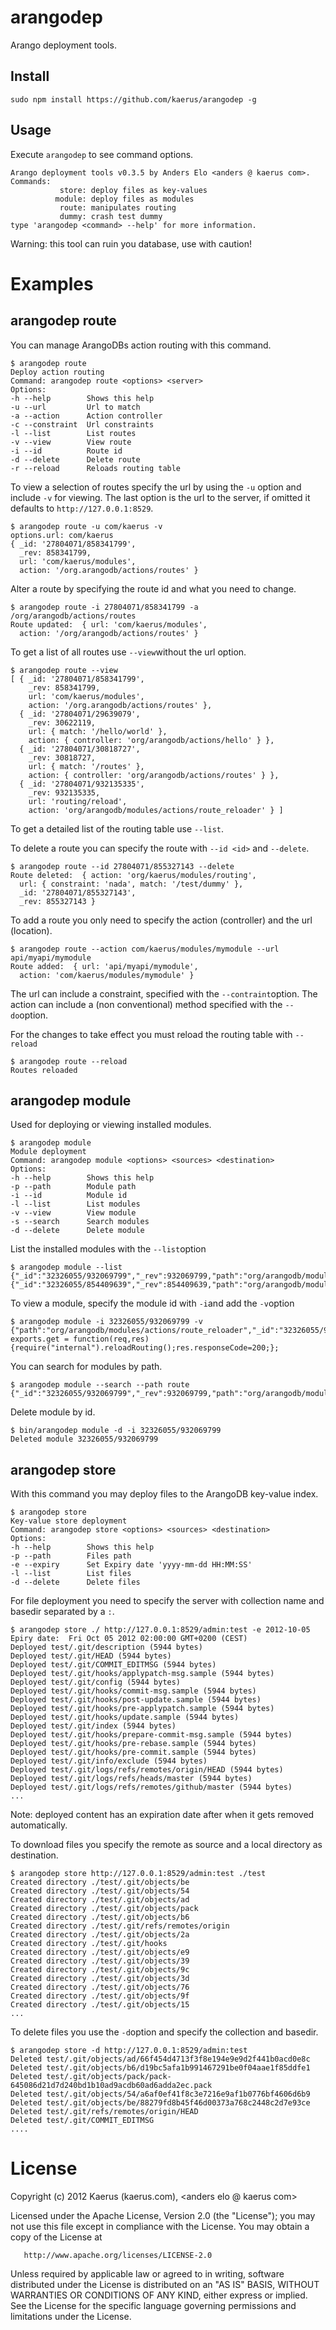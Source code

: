 arangodep
=========

Arango deployment tools.

Install
-------
```
sudo npm install https://github.com/kaerus/arangodep -g
```

Usage
-----
Execute ```arangodep``` to see command options.
```
Arango deployment tools v0.3.5 by Anders Elo <anders @ kaerus com>.
Commands:
           store: deploy files as key-values
          module: deploy files as modules
           route: manipulates routing
           dummy: crash test dummy
type 'arangodep <command> --help' for more information.
```

Warning: this tool can ruin you database, use with caution! 


Examples
========

arangodep route
---------------
You can manage ArangoDBs action routing with this command.
```
$ arangodep route
Deploy action routing
Command: arangodep route <options> <server>
Options:
-h --help        Shows this help
-u --url         Url to match
-a --action      Action controller
-c --constraint  Url constraints
-l --list        List routes
-v --view        View route
-i --id          Route id
-d --delete      Delete route
-r --reload      Reloads routing table
```

To view a selection of routes specify the url by using the ```-u``` option and include ```-v``` for viewing.
The last option is the url to the server, if omitted it defaults to ```http://127.0.0.1:8529```.
```
$ arangodep route -u com/kaerus -v
options.url: com/kaerus
{ _id: '27804071/858341799',
  _rev: 858341799,
  url: 'com/kaerus/modules',
  action: '/org.arangodb/actions/routes' }
```

Alter a route by specifying the route id and what you need to change.
```
$ arangodep route -i 27804071/858341799 -a /org/arangodb/actions/routes
Route updated:  { url: 'com/kaerus/modules',
  action: '/org/arangodb/actions/routes' }
```

To get a list of all routes use ```--view```without the url option.
```
$ arangodep route --view
[ { _id: '27804071/858341799',
    _rev: 858341799,
    url: 'com/kaerus/modules',
    action: '/org.arangodb/actions/routes' },
  { _id: '27804071/29639079',
    _rev: 30622119,
    url: { match: '/hello/world' },
    action: { controller: 'org/arangodb/actions/hello' } },
  { _id: '27804071/30818727',
    _rev: 30818727,
    url: { match: '/routes' },
    action: { controller: 'org/arangodb/actions/routes' } },
  { _id: '27804071/932135335',
    _rev: 932135335,
    url: 'routing/reload',
    action: 'org/arangodb/modules/actions/route_reloader' } ]

```
To get a detailed list of the routing table use ```--list```.

To delete a route you can specify the route with ```--id <id>``` and ```--delete```.
```
$ arangodep route --id 27804071/855327143 --delete
Route deleted:  { action: 'org/kaerus/modules/routing',
  url: { constraint: 'nada', match: '/test/dummy' },
  _id: '27804071/855327143',
  _rev: 855327143 }
```

To add a route you only need to specify the action (controller) and the url (location).
```
$ arangodep route --action com/kaerus/modules/mymodule --url api/myapi/mymodule 
Route added:  { url: 'api/myapi/mymodule',
  action: 'com/kaerus/modules/mymodule' }
```
The url can include a constraint, specified with the ```--contraint```option.
The action can include a (non conventional) method specified with the ```--do```option.

For the changes to take effect you must reload the routing table with ```--reload```
```
$ arangodep route --reload
Routes reloaded
```


arangodep module
----------------
Used for deploying or viewing installed modules.
```
$ arangodep module
Module deployment
Command: arangodep module <options> <sources> <destination>
Options:
-h --help        Shows this help
-p --path        Module path
-i --id          Module id
-l --list        List modules
-v --view        View module
-s --search      Search modules
-d --delete      Delete module
```
List the installed modules with the ```--list```option
```
$ arangodep module --list
{"_id":"32326055/932069799","_rev":932069799,"path":"org/arangodb/modules/actions/route_reloader"}
{"_id":"32326055/854409639","_rev":854409639,"path":"org/arangodb/modules/echoController.js"}
```
To view a module, specify the module id with ```-i```and add the ```-v```option
```
$ arangodep module -i 32326055/932069799 -v 
{"path":"org/arangodb/modules/actions/route_reloader","_id":"32326055/932069799","_rev":932069799}
exports.get = function(req,res){require("internal").reloadRouting();res.responseCode=200;};
```

You can search for modules by path.
```
$ arangodep module --search --path route
{"_id":"32326055/932069799","_rev":932069799,"path":"org/arangodb/modules/actions/route_reloader"}
```
Delete module by id.
```
$ bin/arangodep module -d -i 32326055/932069799
Deleted module 32326055/932069799
```

arangodep store
---------------
With this command you may deploy files to the ArangoDB key-value index.

```
$ arangodep store
Key-value store deployment
Command: arangodep store <options> <sources> <destination>
Options:
-h --help        Shows this help
-p --path        Files path
-e --expiry      Set Expiry date 'yyyy-mm-dd HH:MM:SS'
-l --list        List files
-d --delete      Delete files
```

For file deployment you need to specify the server with collection name and basedir separated by a ```:```.
```
$ arangodep store ./ http://127.0.0.1:8529/admin:test -e 2012-10-05
Epiry date:  Fri Oct 05 2012 02:00:00 GMT+0200 (CEST)
Deployed test/.git/description (5944 bytes)
Deployed test/.git/HEAD (5944 bytes)
Deployed test/.git/COMMIT_EDITMSG (5944 bytes)
Deployed test/.git/hooks/applypatch-msg.sample (5944 bytes)
Deployed test/.git/config (5944 bytes)
Deployed test/.git/hooks/commit-msg.sample (5944 bytes)
Deployed test/.git/hooks/post-update.sample (5944 bytes)
Deployed test/.git/hooks/pre-applypatch.sample (5944 bytes)
Deployed test/.git/hooks/update.sample (5944 bytes)
Deployed test/.git/index (5944 bytes)
Deployed test/.git/hooks/prepare-commit-msg.sample (5944 bytes)
Deployed test/.git/hooks/pre-rebase.sample (5944 bytes)
Deployed test/.git/hooks/pre-commit.sample (5944 bytes)
Deployed test/.git/info/exclude (5944 bytes)
Deployed test/.git/logs/refs/remotes/origin/HEAD (5944 bytes)
Deployed test/.git/logs/refs/heads/master (5944 bytes)
Deployed test/.git/logs/refs/remotes/github/master (5944 bytes)
...
```
Note: deployed content has an expiration date after when it gets removed automatically.

To download files you specify the remote as source and a local directory as destination.
```
$ arangodep store http://127.0.0.1:8529/admin:test ./test
Created directory ./test/.git/objects/be
Created directory ./test/.git/objects/54
Created directory ./test/.git/objects/ad
Created directory ./test/.git/objects/pack
Created directory ./test/.git/objects/b6
Created directory ./test/.git/refs/remotes/origin
Created directory ./test/.git/objects/2a
Created directory ./test/.git/hooks
Created directory ./test/.git/objects/e9
Created directory ./test/.git/objects/39
Created directory ./test/.git/objects/9c
Created directory ./test/.git/objects/3d
Created directory ./test/.git/objects/76
Created directory ./test/.git/objects/9f
Created directory ./test/.git/objects/15
...
```

To delete files you use the ```-d```option and specify the collection and basedir.
```
$ arangodep store -d http://127.0.0.1:8529/admin:test
Deleted test/.git/objects/ad/66f454d4713f3f8e194e9e9d2f441b0acd0e8c
Deleted test/.git/objects/b6/d19bc5afa1b991467291be0f04aae1f85ddfe1
Deleted test/.git/objects/pack/pack-645086d21d7d240bd1b10ad9acdb60ad6adda2ec.pack
Deleted test/.git/objects/54/a6af0ef41f8c3e7216e9af1b0776bf4606d6b9
Deleted test/.git/objects/be/88279fd8b45f46d00373a768c2448c2d7e93ce
Deleted test/.git/refs/remotes/origin/HEAD
Deleted test/.git/COMMIT_EDITMSG
....
```




License
=======
   Copyright (c) 2012 Kaerus (kaerus.com), <anders elo @ kaerus com>

   Licensed under the Apache License, Version 2.0 (the "License");
   you may not use this file except in compliance with the License.
   You may obtain a copy of the License at

       http://www.apache.org/licenses/LICENSE-2.0

   Unless required by applicable law or agreed to in writing, software
   distributed under the License is distributed on an "AS IS" BASIS,
   WITHOUT WARRANTIES OR CONDITIONS OF ANY KIND, either express or implied.
   See the License for the specific language governing permissions and
   limitations under the License.
